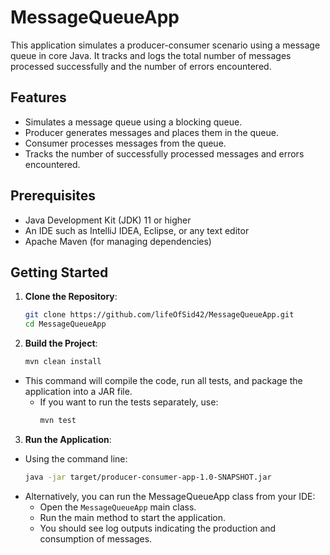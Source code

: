 # MessageQueueApp

This application simulates a producer-consumer scenario using a message queue in core Java. It tracks and logs the total number of messages processed successfully and the number of errors encountered.

## Features

- Simulates a message queue using a blocking queue.
- Producer generates messages and places them in the queue.
- Consumer processes messages from the queue.
- Tracks the number of successfully processed messages and errors encountered.

## Prerequisites

- Java Development Kit (JDK) 11 or higher
- An IDE such as IntelliJ IDEA, Eclipse, or any text editor
- Apache Maven (for managing dependencies)

## Getting Started

1. **Clone the Repository**:
   ```bash
   git clone https://github.com/lifeOfSid42/MessageQueueApp.git
   cd MessageQueueApp
   
2. **Build the Project**: 
   ```bash
   mvn clean install
- This command will compile the code, run all tests, and package the application into a JAR file.
  - If you want to run the tests separately, use: 
     ```bash
    mvn test
  
3. **Run the Application**:
- Using the command line: 
   ```bash
   java -jar target/producer-consumer-app-1.0-SNAPSHOT.jar
- Alternatively, you can run the MessageQueueApp class from your IDE:
  - Open the `MessageQueueApp` main class.
  - Run the main method to start the application.
  - You should see log outputs indicating the production and consumption of messages.